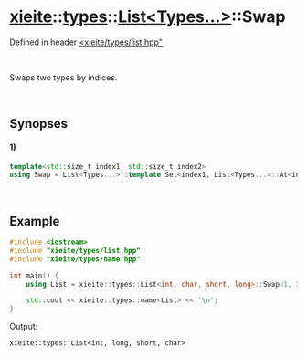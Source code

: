 # [xieite](../../../../../xieite.md)\:\:[types](../../../../../types.md)\:\:[List<Types...>](../../../list.md)\:\:Swap
Defined in header [<xieite/types/list.hpp"](../../../../../../include/xieite/types/list.hpp)

&nbsp;

Swaps two types by indices.

&nbsp;

## Synopses
#### 1)
```cpp
template<std::size_t index1, std::size_t index2>
using Swap = List<Types...>::template Set<index1, List<Types...>::At<index2>>::template Set<index2, List<Types...>::At<index1>>;
```

&nbsp;

## Example
```cpp
#include <iostream>
#include "xieite/types/list.hpp"
#include "xieite/types/name.hpp"

int main() {
    using List = xieite::types::List<int, char, short, long>::Swap<1, 3>;

    std::cout << xieite::types::name<List> << '\n';
}
```
Output:
```
xieite::types::List<int, long, short, char>
```
